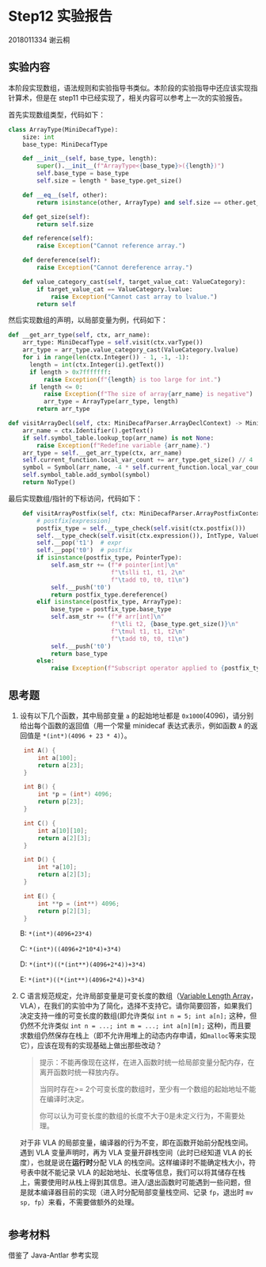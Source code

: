 # Step12 实验报告

2018011334 谢云桐



## 实验内容

本阶段实现数组，语法规则和实验指导书类似。本阶段的实验指导中还应该实现指针算术，但是在 step11 中已经实现了，相关内容可以参考上一次的实验报告。

首先实现数组类型，代码如下：

```python
class ArrayType(MiniDecafType):
    size: int
    base_type: MiniDecafType

    def __init__(self, base_type, length):
        super().__init__(f"ArrayType<{base_type}>({length})")
        self.base_type = base_type
        self.size = length * base_type.get_size()

    def __eq__(self, other):
        return isinstance(other, ArrayType) and self.size == other.get_size() and self.base_type == other.base_type

    def get_size(self):
        return self.size

    def reference(self):
        raise Exception("Cannot reference array.")

    def dereference(self):
        raise Exception("Cannot dereference array.")

    def value_category_cast(self, target_value_cat: ValueCategory):
        if target_value_cat == ValueCategory.lvalue:
            raise Exception("Cannot cast array to lvalue.")
        return self
```

然后实现数组的声明，以局部变量为例，代码如下：

```python
def __get_arr_type(self, ctx, arr_name):
    arr_type: MiniDecafType = self.visit(ctx.varType())
    arr_type = arr_type.value_category_cast(ValueCategory.lvalue)
    for i in range(len(ctx.Integer()) - 1, -1, -1):
      length = int(ctx.Integer(i).getText())
      if length > 0x7fffffff:
          raise Exception(f"{length} is too large for int.")
      if length <= 0:
          raise Exception(f"The size of array{arr_name} is negative")
          arr_type = ArrayType(arr_type, length)
		return arr_type

def visitArrayDecl(self, ctx: MiniDecafParser.ArrayDeclContext) -> MiniDecafType:
    arr_name = ctx.Identifier().getText()
    if self.symbol_table.lookup_top(arr_name) is not None:
        raise Exception(f"Redefine variable {arr_name}.")
    arr_type = self.__get_arr_type(ctx, arr_name)
    self.current_function.local_var_count += arr_type.get_size() // 4
    symbol = Symbol(arr_name, -4 * self.current_function.local_var_count, arr_type)
    self.symbol_table.add_symbol(symbol)
    return NoType()
```

最后实现数组/指针的下标访问，代码如下：

```python
    def visitArrayPostfix(self, ctx: MiniDecafParser.ArrayPostfixContext) -> MiniDecafType:
        # postfix[expression]
        postfix_type = self.__type_check(self.visit(ctx.postfix()))
        self.__type_check(self.visit(ctx.expression()), IntType, ValueCategory.rvalue)
        self.__pop('t1')  # expr
        self.__pop('t0')  # postfix
        if isinstance(postfix_type, PointerType):
            self.asm_str += (f"# pointer[int]\n"
                             f"\tslli t1, t1, 2\n"
                             f"\tadd t0, t0, t1\n")
            self.__push('t0')
            return postfix_type.dereference()
        elif isinstance(postfix_type, ArrayType):
            base_type = postfix_type.base_type
            self.asm_str += (f"# arr[int]\n"
                             f"\tli t2, {base_type.get_size()}\n"
                             f"\tmul t1, t1, t2\n"
                             f"\tadd t0, t0, t1\n")
            self.__push('t0')
            return base_type
        else:
            raise Exception(f"Subscript operator applied to {postfix_type}.")
```



## 思考题

1. 设有以下几个函数，其中局部变量 `a` 的起始地址都是 `0x1000`(4096)，请分别给出每个函数的返回值（用一个常量 minidecaf 表达式表示，例如函数 `A` 的返回值是 `*(int*)(4096 + 23 * 4)`）。

   ```c
    int A() {
        int a[100];
        return a[23];
    }
   
    int B() {
        int *p = (int*) 4096;
        return p[23];
    }
   
    int C() {
        int a[10][10];
        return a[2][3];
    }
   
    int D() {
        int *a[10];
        return a[2][3];
    }
   
    int E() {
        int **p = (int**) 4096;
        return p[2][3];
    }
   ```

   B:  `*(int*)(4096+23*4)`

   C:  `*(int*)((4096+2*10*4)+3*4)`

   D:  `*(int*)((*(int**)(4096+2*4))+3*4)`

   E: `*(int*)((*(int**)(4096+2*4))+3*4)`

2. C 语言规范规定，允许局部变量是可变长度的数组（[Variable Length Array](https://en.wikipedia.org/wiki/Variable-length_array)，VLA），在我们的实验中为了简化，选择不支持它。请你简要回答，如果我们决定支持一维的可变长度的数组(即允许类似 `int n = 5; int a[n];` 这种，但仍然不允许类似 `int n = ...; int m = ...; int a[n][m];` 这种)，而且要求数组仍然保存在栈上（即不允许用堆上的动态内存申请，如`malloc`等来实现它），应该在现有的实现基础上做出那些改动？

   > 提示：不能再像现在这样，在进入函数时统一给局部变量分配内存，在离开函数时统一释放内存。
   >
   > 当同时存在>= 2个可变长度的数组时，至少有一个数组的起始地址不能在编译时决定。
   >
   > 你可以认为可变长度的数组的长度不大于0是未定义行为，不需要处理。

   对于非 VLA 的局部变量，编译器的行为不变，即在函数开始前分配栈空间。遇到 VLA 变量声明时，再为 VLA 变量开辟栈空间（此时已经知道 VLA 的长度），也就是说在**运行时**分配 VLA 的栈空间。这样编译时不能确定栈大小，符号表中就不能记录 VLA 的起始地址、长度等信息，我们可以将其储存在栈上，需要使用时从栈上得到其信息。进入/退出函数时可能遇到一些问题，但是就本编译器目前的实现（进入时分配局部变量栈空间、记录 `fp`，退出时 `mv sp, fp`）来看，不需要做额外的处理。

# 

## 参考材料

借鉴了 Java-Antlar 参考实现

